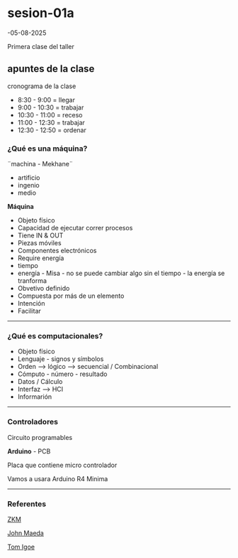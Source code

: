 # sesion-01a

-05-08-2025

Primera clase del taller

## apuntes de la clase

cronograma de la clase

- 8:30 - 9:00 = llegar
- 9:00 - 10:30 = trabajar
- 10:30 - 11:00 = receso
- 11:00 - 12:30 = trabajar
- 12:30 - 12:50 = ordenar

### ¿Qué es una máquina?

¨machina - Mekhane¨
- artificio
- ingenio
- medio

**Máquina**
- Objeto físico
- Capacidad de ejecutar correr procesos
- Tiene IN & OUT
- Piezas móviles
- Componentes electrónicos
- Require energía
- tiempo
- energía - Misa - no se puede cambiar algo sin el tiempo - la energía se tranforma
- Obvetivo definido
- Compuesta por más de un elemento
- Intención
- Facilitar

---

### ¿Qué es computacionales?
- Objeto físico
- Lenguaje - signos y símbolos
- Orden --> lógico --> secuencial / Combinacional
- Cómputo - número - resultado
- Datos / Cálculo
- Interfaz --> HCI
- Informarión

---

### Controladores

Circuito programables

**Arduino** - PCB

Placa que contiene micro controlador

Vamos a usara Arduino R4 Minima

---

### Referentes 

[ZKM](https://zkm.de/en)

[John Maeda](https://www.artfutura.org/02/maeda.html)

[Tom Igoe](https://wiki.yowu.dev/es/Knowledge-base/Dictionary/Person/tom-igoe-arduino-creator)


